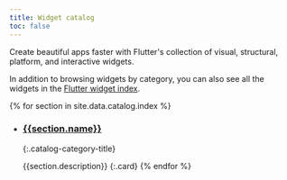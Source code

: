 ```yaml
---
title: Widget catalog
toc: false
---
```


Create beautiful apps faster with Flutter's collection of visual, structural,
platform, and interactive widgets.

In addition to browsing widgets by category,
you can also see all the widgets in the [Flutter widget index](/api-and-reference/widgets).

{% for section in site.data.catalog.index %}
- ### [{{section.name}}](/api-and-reference/widgets/{{section.id}})
  {:.catalog-category-title}

  {{section.description}}
{:.card}
{% endfor %}
